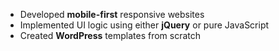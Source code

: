 - Developed __mobile-first__ responsive websites
- Implemented UI logic using either __jQuery__ or pure JavaScript
- Created __WordPress__ templates from scratch
